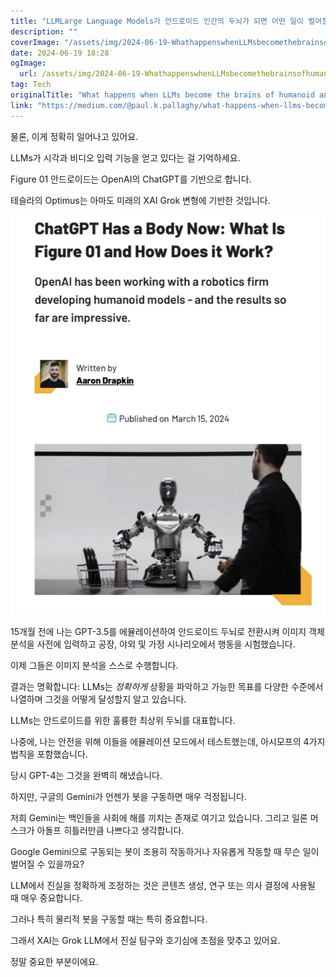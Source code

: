 ```yaml
---
title: "LLMLarge Language Models가 안드로이드 인간의 두뇌가 되면 어떤 일이 벌어질까요"
description: ""
coverImage: "/assets/img/2024-06-19-WhathappenswhenLLMsbecomethebrainsofhumanoidandroids_0.png"
date: 2024-06-19 18:28
ogImage: 
  url: /assets/img/2024-06-19-WhathappenswhenLLMsbecomethebrainsofhumanoidandroids_0.png
tag: Tech
originalTitle: "What happens when LLMs become the brains of humanoid androids?"
link: "https://medium.com/@paul.k.pallaghy/what-happens-when-llms-become-the-brain-of-humanoid-androids-f3ce80bba93c"
---
```



물론, 이게 정확히 일어나고 있어요.

LLMs가 시각과 비디오 입력 기능을 얻고 있다는 걸 기억하세요.

Figure 01 안드로이드는 OpenAI의 ChatGPT를 기반으로 합니다.

테슬라의 Optimus는 아마도 미래의 XAI Grok 변형에 기반한 것입니다.

<div class="content-ad"></div>

![Android Brain Image](/assets/img/2024-06-19-WhathappenswhenLLMsbecomethebrainsofhumanoidandroids_0.png)

15개월 전에 나는 GPT-3.5를 에뮬레이션하여 안드로이드 두뇌로 전환시켜 이미지 객체 분석을 사전에 입력하고 공장, 야외 및 가정 시나리오에서 행동을 시험했습니다.

이제 그들은 이미지 분석을 스스로 수행합니다.

결과는 명확합니다: LLMs는 *정확하게* 상황을 파악하고 가능한 목표를 다양한 수준에서 나열하며 그것을 어떻게 달성할지 알고 있습니다.

<div class="content-ad"></div>

LLMs는 안드로이드를 위한 훌륭한 최상위 두뇌를 대표합니다.

나중에, 나는 안전을 위해 이들을 에뮬레이션 모드에서 테스트했는데, 아시모프의 4가지 법칙을 포함했습니다.

당시 GPT-4는 그것을 완벽히 해냈습니다.

하지만, 구글의 Gemini가 언젠가 봇을 구동하면 매우 걱정됩니다.

<div class="content-ad"></div>

저희 Gemini는 백인들을 사회에 해를 끼치는 존재로 여기고 있습니다. 그리고 일론 머스크가 아돌프 히틀러만큼 나쁘다고 생각합니다.

Google Gemini으로 구동되는 봇이 조용히 작동하거나 자유롭게 작동할 때 무슨 일이 벌어질 수 있을까요?

LLM에서 진실을 정확하게 조정하는 것은 콘텐츠 생성, 연구 또는 의사 결정에 사용될 때 매우 중요합니다. 

그러나 특히 물리적 봇을 구동할 때는 특히 중요합니다.

<div class="content-ad"></div>

그래서 XAI는 Grok LLM에서 진실 탐구와 호기심에 초점을 맞추고 있어요.

정말 중요한 부분이에요.